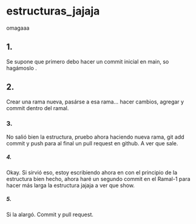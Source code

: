 # estructuras_jajaja
omagaaa

## 1.
Se supone que primero debo hacer un commit inicial en main, so hagámoslo .
## 2.
Crear una rama nueva, pasárse a esa rama... hacer cambios, agregar y commit dentro del ramal.
### 3.
No salió bien la estructura, pruebo ahora haciendo nueva rama, git add commit y push para al final un pull request en github. A ver que sale.
##### 4. 
Okay. Si sirvió eso, estoy escribiendo ahora en con el principio de la estructura bien hecho,
ahora haré un segundo commit en el Ramal-1 para hacer más larga la estructura jajaja a ver que show.
##### 5.
Si la alargó. 
Commit y pull request.